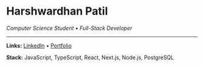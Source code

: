 # Harshwardhan Patil

_Computer Science Student • Full-Stack Developer_

---

**Links:** [LinkedIn](https://www.linkedin.com/in/harshmpatil/) • [Portfolio](https://harshmpatil.netlify.app)

**Stack:** JavaScript, TypeScript, React, Next.js, Node.js, PostgreSQL
